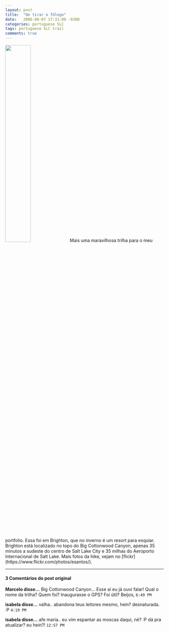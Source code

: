 ```yaml
---
layout: post
title:  "De tirar o fôlego"
date:   2006-08-07 17:31:00 -0300
categories: portuguese SLC
tags: portuguese SLC trail
comments: true
---
```


<img class="image right-image" src="/blog/images/brighton.jpg" width="40%">
Mais uma maravilhosa trilha para o meu portfolio. Essa foi em Brighton, que no inverno é um resort para esquiar. Brighton está localizado no topo do Big Cottonwood Canyon, apenas 35 minutos a sudeste do centro de Salt Lake City e 35 milhas do Aeroporto Internacional de Salt Lake.
Mais fotos da hike, vejam no [flickr](https://www.flickr.com/photos/esantos/).

---

#### 3 Comentários do post original

**Marcelo disse...**
Big Cottonwood Canyon... Esse aí eu já ouvi falar! Qual o nome da trilha? Quem foi? Inaugurasse o GPS? Foi útil? Beijos,  `6:49 PM`  

**isabela disse...**
valha.. abandona teus leitores mesmo, hein? desnaturada. :P `4:19 PM`  

**isabela disse...**
afe maria.. eu vim espantar as moscas daqui, né? :P
dá pra atualizar? 
eu hein?!  `12:57 PM`  


